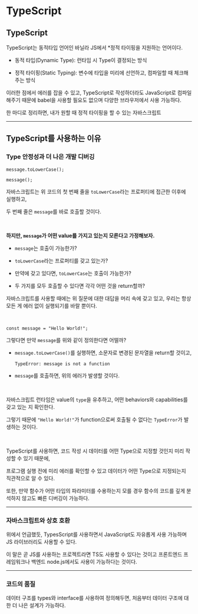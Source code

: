 # TypeScript

## TypeScript

TypeScript는 동적타입 언어인 바닐라 JS에서 \*정적 타이핑을 지원하는 언어이다.

- 동적 타입(Dynamic Type): 런타임 시 Type이 결정되는 방식

- 정적 타이핑(Static Typing): 변수에 타입을 미리에 선언하고, 컴파일할 때 체크해주는 방식

이러한 점에서 에러를 잡을 수 있고, TypeScript로 작성하더라도 JavaScript로 컴파일해주기 때문에 babel을 사용할 필요도 없으며 다양한 브라우저에서 사용 가능하다.

한 마디로 정리하면, 내가 원할 때 정적 타이핑을 할 수 있는 자바스크립트

<hr />

## TypeScript를 사용하는 이유

### Type 안정성과 더 나은 개발 디버깅

```
message.toLowerCase();

message();
```

자바스크립트는 위 코드의 첫 번째 줄을 `toLowerCase`라는 프로퍼티에 접근한 이후에 실행하고,

두 번째 줄은 `message`를 바로 호출할 것이다.

<br />

**하지만, `message`가 어떤 value를 가지고 있는지 모른다고 가정해보자.**

- `message`는 호출이 가능한가?

- `toLowerCase`라는 프로퍼티를 갖고 있는가?

- 만약에 갖고 있다면, `toLowerCase`는 호출이 가능한가?

- 두 가지를 모두 호출할 수 있다면 각각 어떤 것을 return할까?

자바스크립트를 사용할 때에는 위 질문에 대한 대답을 머리 속에 갖고 있고, 우리는 항상 모든 게 에러 없이 실행되기를 바랄 뿐이다.

<br />

```
const message = "Hello World!";
```

그렇다면 만약 `message`를 위와 같이 정의한다면 어떨까?

- `message.toLowerCase()`를 실행하면, 소문자로 변경된 문자열을 return할 것이고,

  ```
  TypeError: message is not a function
  ```

- `message`를 호출하면, 위의 에러가 발생할 것이다.

<br />

자바스크립트 런타임은 value의 `type`을 유추하고, 어떤 behaviors와 capabilities를 갖고 있는 지 확인한다.

그렇기 때문에 `"Hello World!"`가 function으로써 호출될 수 없다는 `TypeError`가 발생하는 것이다.

<br />

TypeScript를 사용하면, 코드 작성 시 데이터를 어떤 Type으로 지정할 것인지 미리 작성할 수 있기 때문에,

프로그램 실행 전에 미리 에러를 확인할 수 있고 데이터가 어떤 Type으로 지정되는지 직관적으로 알 수 있다.

또한, 만약 함수가 어떤 타입의 파라미터를 수용하는지 모를 경우 함수의 코드를 깊게 분석하지 않고도 빠른 디버깅이 가능하다.

<hr />

### 자바스크립트와 상호 호환

위에서 언급했듯, TypesScript를 사용하면서 JavaScript도 자유롭게 사용 가능하며 JS 라이브러리도 사용할 수 있다.

이 말은 곧 JS를 사용하는 프로젝트라면 TS도 사용할 수 있다는 것이고 프론트엔드 프레임워크나 백엔드 node.js에서도 사용이 가능하다는 것이다.

<hr />

### 코드의 품질

데이터 구조를 types와 interface를 사용하여 정의해두면, 처음부터 데이터 구조에 대한 더 나은 설계가 가능하다.
